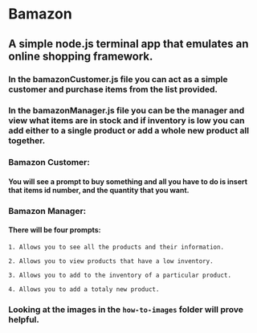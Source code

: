 # Bamazon
## A simple node.js terminal app that emulates an online shopping framework.

### In the bamazonCustomer.js file you can act as a simple customer and purchase items from the list provided.

### In the bamazonManager.js file you can be the manager and view what items are in stock and if inventory is low you can add either to a single product or add a whole new product all together.

### **Bamazon Customer:**

#### You will see a prompt to buy something and all you have to do is insert that items id number, and the quantity that you want.


### **Bamazon Manager:**

#### There will be four prompts:
 `1. Allows you to see all the products and their information.` 
 
 `2. Allows you to view products that have a low inventory.` 

 `3. Allows you to add to the inventory of a particular product.`

 `4. Allows you to add a totaly new product.`

 ### Looking at the images in the `how-to-images` folder will prove helpful.


